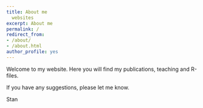 ```yaml
---
title: About me
  websites
excerpt: About me
permalink: /
redirect_from:
- /about/
- /about.html
author_profile: yes
---
```


Welcome to my website. Here you will find my publications, teaching and R-files.

If you have any suggestions, please let me know.

Stan
